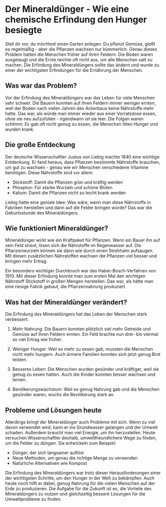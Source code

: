 # Der Mineraldünger - Wie eine chemische Erfindung den Hunger besiegte

Stell dir vor, du möchtest einen Garten anlegen. Du pflanzt Gemüse, gießt es regelmäßig - aber die Pflanzen wachsen nur kümmerlich. Genau dieses Problem hatten die Menschen früher auf ihren Feldern. Die Böden waren ausgelaugt und die Ernte reichte oft nicht aus, um alle Menschen satt zu machen. Die Erfindung des Mineraldüngers sollte das ändern und wurde zu einer der wichtigsten Erfindungen für die Ernährung der Menschen.

## Was war das Problem?

Vor der Erfindung des Mineraldüngers war das Leben für viele Menschen sehr schwer. Die Bauern konnten auf ihren Feldern immer weniger ernten, weil der Boden nach vielen Jahren des Ackerbaus keine Nährstoffe mehr hatte. Das war, als würde man immer wieder aus einer Vorratsdose essen, ohne sie neu aufzufüllen - irgendwann ist sie leer. Die Folgen waren schlimm: Es gab oft nicht genug zu essen, die Menschen litten Hunger und wurden krank.

## Die große Entdeckung

Der deutsche Wissenschaftler Justus von Liebig machte 1840 eine wichtige Entdeckung. Er fand heraus, dass Pflanzen bestimmte Nährstoffe brauchen, um gut zu wachsen - genau wie wir Menschen verschiedene Vitamine benötigen. Diese Nährstoffe sind vor allem:
- Stickstoff: Damit die Pflanzen grün und kräftig werden
- Phosphor: Für starke Wurzeln und schöne Blüten
- Kalium: Damit die Pflanzen nicht so leicht krank werden

Liebig hatte eine geniale Idee: Was wäre, wenn man diese Nährstoffe in Fabriken herstellen und dann auf die Felder bringen würde? Das war die Geburtsstunde des Mineraldüngers.

## Wie funktioniert Mineraldünger?

Mineraldünger wirkt wie ein Kraftpaket für Pflanzen. Wenn ein Bauer ihn auf sein Feld streut, lösen sich die Nährstoffe im Regenwasser auf. Die Pflanzenwurzeln können sie dann wie durch einen Strohhalm aufsaugen. Mit diesen zusätzlichen Nährstoffen wachsen die Pflanzen viel besser und bringen mehr Ertrag.

Ein besonders wichtiger Durchbruch war das Haber-Bosch-Verfahren von 1913. Mit dieser Erfindung konnte man zum ersten Mal den wichtigen Nährstoff Stickstoff in großen Mengen herstellen. Das war, als hätte man eine riesige Fabrik gebaut, die Pflanzennahrung produziert.

## Was hat der Mineraldünger verändert?

Die Erfindung des Mineraldüngers hat das Leben der Menschen stark verbessert:

1. Mehr Nahrung: Die Bauern konnten plötzlich viel mehr Getreide und Gemüse auf ihren Feldern ernten. Ein Feld brachte nun drei- bis viermal so viel Ertrag wie früher.

2. Weniger Hunger: Weil es mehr zu essen gab, mussten die Menschen nicht mehr hungern. Auch ärmere Familien konnten sich jetzt genug Brot leisten.

3. Besseres Leben: Die Menschen wurden gesünder und kräftiger, weil sie genug zu essen hatten. Auch die Kinder konnten besser wachsen und lernen.

4. Bevölkerungswachstum: Weil es genug Nahrung gab und die Menschen gesünder waren, wuchs die Bevölkerung stark an.

## Probleme und Lösungen heute

Allerdings bringt der Mineraldünger auch Probleme mit sich. Wenn zu viel davon verwendet wird, kann er ins Grundwasser gelangen und der Umwelt schaden. Außerdem braucht man viel Energie, um ihn herzustellen. Heute versuchen Wissenschaftler deshalb, umweltfreundlichere Wege zu finden, um die Felder zu düngen. Sie entwickeln zum Beispiel:
- Dünger, der sich langsamer auflöst
- Neue Methoden, um genau die richtige Menge zu verwenden
- Natürliche Alternativen wie Kompost

Die Erfindung des Mineraldüngers war trotz dieser Herausforderungen einer der wichtigsten Schritte, um den Hunger in der Welt zu bekämpfen. Auch heute noch hilft er dabei, genug Nahrung für die vielen Menschen auf der Erde zu produzieren. Die Aufgabe für die Zukunft ist es, die Vorteile des Mineraldüngers zu nutzen und gleichzeitig bessere Lösungen für die Umweltprobleme zu finden.

